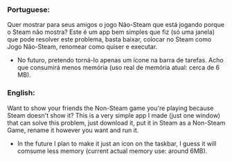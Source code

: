 ### Portuguese:
Quer mostrar para seus amigos o jogo Não-Steam que está jogando porque o Steam não mostra?
Este é um app bem simples que fiz (só uma janela) que pode resolver este problema, basta baixar, colocar no Steam como Jogo Não-Steam, renomear como quiser e executar.
* No futuro, pretendo torná-lo apenas um ícone na barra de tarefas. Acho que consumirá menos memória (uso real de memória atual: cerca de 6 MB).

### English:
Want to show your friends the Non-Steam game you're playing because Steam doesn't show it? This is a very simple app I made (just one window) that can solve this problem, just download it, put it in Steam as a Non-Steam Game, rename it however you want and run it.
* In the future I plan to make it just an icon on the taskbar, I guess it will comsume less memory (current actual memory use: around 6MB).
